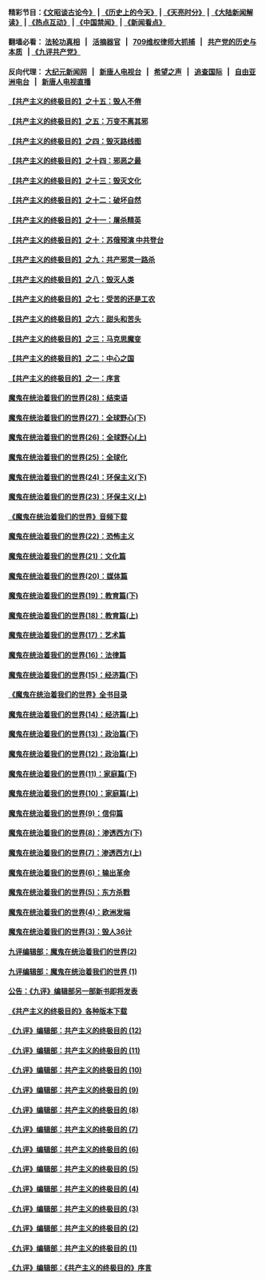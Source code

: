 #### 精彩节目：[《文昭谈古论今》](http://134.209.198.168/wenzhao) | [《历史上的今天》](http://134.209.198.168/today-in-history) | [《天亮时分》](http://134.209.198.168/tianliang) | [《大陆新闻解读》](http://134.209.198.168/ntdtv-comedy) | [《热点互动》](http://134.209.198.168/ntdtv-rdhd)  | [《中国禁闻》](http://134.209.198.168/ntdtv-news) | [《新闻看点》](http://134.209.198.168/news-insight) 

  #### 翻墙必看： [法轮功真相](http://134.209.198.168:10000/videos/truth.html) &nbsp;&nbsp;|&nbsp;&nbsp; [活摘器官](http://134.209.198.168:10000/videos/res/Organs/) &nbsp;&nbsp;|&nbsp;&nbsp; [709维权律师大抓捕](http://134.209.198.168:10000/videos/709/) &nbsp;&nbsp;|&nbsp;&nbsp; [共产党的历史与本质](http://134.209.198.168:10000/videos/ccp.html) &nbsp;&nbsp;| [《九评共产党》](http://134.209.198.168:10000/videos/jiuping/) 

#### 反向代理： [大纪元新闻网](http://134.209.198.168:10080/) &nbsp;&nbsp;|&nbsp;&nbsp; [新唐人电视台](http://134.209.198.168:8000/) &nbsp;&nbsp;|&nbsp;&nbsp; [希望之声](http://134.209.198.168:8200/) &nbsp;&nbsp;|&nbsp;&nbsp; [追查国际](http://134.209.198.168:10010/) &nbsp;&nbsp;|&nbsp;&nbsp; [自由亚洲电台](http://134.209.198.168:9800/) &nbsp;&nbsp;|&nbsp;&nbsp; [新唐人电视直播](http://134.209.198.168/) 

#### [【共产主义的终极目的】之十五：毁人不倦](../pages/nsc422/n11166792.md?t=04081837) 

#### [【共产主义的终极目的】之五：万变不离其邪](../pages/nsc422/n11091285.md?t=04081837) 

#### [【共产主义的终极目的】之四：毁灭路线图](../pages/nsc422/n11086284.md?t=04081837) 

#### [【共产主义的终极目的】之十四：邪恶之最](../pages/nsc422/n11150249.md?t=04081837) 

#### [【共产主义的终极目的】之十三：毁灭文化](../pages/nsc422/n11135227.md?t=04081837) 

#### [【共产主义的终极目的】之十二：破坏自然](../pages/nsc422/n11135214.md?t=04081837) 

#### [【共产主义的终极目的】之十一：屠杀精英](../pages/nsc422/n11118442.md?t=04081837) 

#### [【共产主义的终极目的】之十：苏俄预演 中共登台](../pages/nsc422/n11118424.md?t=04081837) 

#### [【共产主义的终极目的】之九：共产邪灵一路杀](../pages/nsc422/n11114139.md?t=04081837) 

#### [【共产主义的终极目的】之八：毁灭人类](../pages/nsc422/n11108503.md?t=04081837) 

#### [【共产主义的终极目的】之七：受苦的还是工农](../pages/nsc422/n11101809.md?t=04081837) 

#### [【共产主义的终极目的】之六：甜头和苦头](../pages/nsc422/n11096971.md?t=04081837) 

#### [【共产主义的终极目的】之三：马克思魔变](../pages/nsc422/n11061941.md?t=04081837) 

#### [【共产主义的终极目的】之二：中心之国](../pages/nsc422/n11047728.md?t=04081837) 

#### [【共产主义的终极目的】之一：序言](../pages/nsc422/n11086077.md?t=04081837) 

#### [魔鬼在统治着我们的世界(28)：结束语](../pages/nsc422/n10936246.md?t=04081837) 

#### [魔鬼在统治着我们的世界(27)：全球野心(下)](../pages/nsc422/n10928319.md?t=04081837) 

#### [魔鬼在统治着我们的世界(26)：全球野心(上)](../pages/nsc422/n10900318.md?t=04081837) 

#### [魔鬼在统治着我们的世界(25)：全球化](../pages/nsc422/n10788205.md?t=04081837) 

#### [魔鬼在统治着我们的世界(24)：环保主义(下)](../pages/nsc422/n10695307.md?t=04081837) 

#### [魔鬼在统治着我们的世界(23)：环保主义(上)](../pages/nsc422/n10688613.md?t=04081837) 

#### [《魔鬼在统治着我们的世界》音频下载](../pages/nsc422/n10635553.md?t=04081837) 

#### [魔鬼在统治着我们的世界(22)：恐怖主义](../pages/nsc422/n10614727.md?t=04081837) 

#### [魔鬼在统治着我们的世界(21)：文化篇](../pages/nsc422/n10597706.md?t=04081837) 

#### [魔鬼在统治着我们的世界(20)：媒体篇](../pages/nsc422/n10586579.md?t=04081837) 

#### [魔鬼在统治着我们的世界(19)：教育篇(下)](../pages/nsc422/n10564808.md?t=04081837) 

#### [魔鬼在统治着我们的世界(18)：教育篇(上)](../pages/nsc422/n10526970.md?t=04081837) 

#### [魔鬼在统治着我们的世界(17)：艺术篇](../pages/nsc422/n10499093.md?t=04081837) 

#### [魔鬼在统治着我们的世界(16)：法律篇](../pages/nsc422/n10485969.md?t=04081837) 

#### [魔鬼在统治着我们的世界(15)：经济篇(下)](../pages/nsc422/n10469975.md?t=04081837) 

#### [《魔鬼在统治着我们的世界》全书目录](../pages/nsc422/n10464261.md?t=04081837) 

#### [魔鬼在统治着我们的世界(14)：经济篇(上)](../pages/nsc422/n10457370.md?t=04081837) 

#### [魔鬼在统治着我们的世界(13)：政治篇(下)](../pages/nsc422/n10448270.md?t=04081837) 

#### [魔鬼在统治着我们的世界(12)：政治篇(上)](../pages/nsc422/n10444576.md?t=04081837) 

#### [魔鬼在统治着我们的世界(11)：家庭篇(下)](../pages/nsc422/n10440961.md?t=04081837) 

#### [魔鬼在统治着我们的世界(10)：家庭篇(上)](../pages/nsc422/n10435448.md?t=04081837) 

#### [魔鬼在统治着我们的世界(9)：信仰篇](../pages/nsc422/n10432159.md?t=04081837) 

#### [魔鬼在统治着我们的世界(8)：渗透西方(下)](../pages/nsc422/n10429603.md?t=04081837) 

#### [魔鬼在统治着我们的世界(7)：渗透西方(上)](../pages/nsc422/n10426013.md?t=04081837) 

#### [魔鬼在统治着我们的世界(6)：输出革命](../pages/nsc422/n10421536.md?t=04081837) 

#### [魔鬼在统治着我们的世界(5)：东方杀戮](../pages/nsc422/n10417707.md?t=04081837) 

#### [魔鬼在统治着我们的世界(4)：欧洲发端](../pages/nsc422/n10414890.md?t=04081837) 

#### [魔鬼在统治着我们的世界(3)：毁人36计](../pages/nsc422/n10411583.md?t=04081837) 

#### [九评编辑部：魔鬼在统治着我们的世界(2)](../pages/nsc422/n10410036.md?t=04081837) 

#### [九评编辑部：魔鬼在统治着我们的世界 (1)](../pages/nsc422/n10406825.md?t=04081837) 

#### [公告：《九评》编辑部另一部新书即将发表](../pages/nsc422/n10405104.md?t=04081837) 

#### [《共产主义的终极目的》各种版本下载](../pages/nsc422/n10022138.md?t=04081837) 

#### [《九评》编辑部：共产主义的终极目的 (12)](../pages/nsc422/n9933272.md?t=04081837) 

#### [《九评》编辑部：共产主义的终极目的 (11)](../pages/nsc422/n9924973.md?t=04081837) 

#### [《九评》编辑部：共产主义的终极目的 (10)](../pages/nsc422/n9920883.md?t=04081837) 

#### [《九评》编辑部：共产主义的终极目的 (9)](../pages/nsc422/n9916363.md?t=04081837) 

#### [《九评》编辑部：共产主义的终极目的 (8)](../pages/nsc422/n9912488.md?t=04081837) 

#### [《九评》编辑部：共产主义的终极目的 (7)](../pages/nsc422/n9901176.md?t=04081837) 

#### [《九评》编辑部：共产主义的终极目的 (6)](../pages/nsc422/n9899359.md?t=04081837) 

#### [《九评》编辑部：共产主义的终极目的 (5)](../pages/nsc422/n9893174.md?t=04081837) 

#### [《九评》编辑部：共产主义的终极目的 (4)](../pages/nsc422/n9891246.md?t=04081837) 

#### [《九评》编辑部：共产主义的终极目的 (3)](../pages/nsc422/n9879879.md?t=04081837) 

#### [《九评》编辑部：共产主义的终极目的 (2)](../pages/nsc422/n9876205.md?t=04081837) 

#### [《九评》编辑部：共产主义的终极目的 (1)](../pages/nsc422/n9865857.md?t=04081837) 

#### [《九评》编辑部：《共产主义的终极目的》序言](../pages/nsc422/n9862666.md?t=04081837) 

